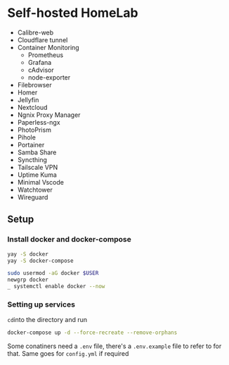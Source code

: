 # Self-hosted HomeLab

-   Calibre-web
-   Cloudflare tunnel
-   Container Monitoring
    -   Prometheus
    -   Grafana
    -   cAdvisor
    -   node-exporter
-   Filebrowser
-   Homer
-   Jellyfin
-   Nextcloud
-   Ngnix Proxy Manager
-   Paperless-ngx
-   PhotoPrism
-   Pihole
-   Portainer
-   Samba Share
-   Syncthing
-   Tailscale VPN
-   Uptime Kuma
-   Minimal Vscode
-   Watchtower
-   Wireguard

## Setup

### Install docker and docker-compose

```bash
yay -S docker
yay -S docker-compose
```

```bash
sudo usermod -aG docker $USER
newgrp docker
_ systemctl enable docker --now
```

### Setting up services

`cd`into the directory and run

```bash
docker-compose up -d --force-recreate --remove-orphans
```

Some conatiners need a `.env` file, there's a `.env.example` file to refer to for that. Same goes for `config.yml` if required
